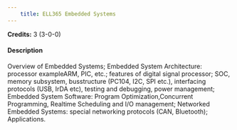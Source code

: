```yaml
---
    title: ELL365 Embedded Systems
---
```

**Credits:** 3 (3-0-0)



#### Description 
Overview of Embedded Systems; Embedded System Architecture: processor exampleARM, PIC, etc.; features of digital signal processor; SOC, memory subsystem, busstructure (PC104, I2C, SPI etc.), interfacing protocols (USB, IrDA etc), testing and debugging, power management; Embedded System Software: Program Optimization,Concurrent Programming, Realtime Scheduling and I/O management; Networked Embedded Systems: special networking protocols (CAN, Bluetooth); Applications.